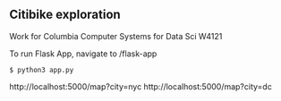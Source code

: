 ## Citibike exploration

Work for Columbia Computer Systems for Data Sci W4121

To run Flask App, navigate to /flask-app

`$ python3 app.py`

http://localhost:5000/map?city=nyc
http://localhost:5000/map?city=dc
